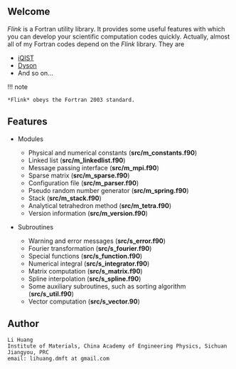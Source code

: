 ## Welcome

*Flink* is a Fortran utility library. It provides some useful features with which you can develop your scientific computation codes quickly. Actually, almost all of my Fortran codes depend on the *Flink* library. They are

* [iQIST](https://github.com/huangli712/iqist)
* [Dyson](https://github.com/huangli712/dyson)
* And so on...

!!! note

    *Flink* obeys the Fortran 2003 standard. 

## Features

* Modules
    * Physical and numerical constants (**src/m_constants.f90**)
    * Linked list (**src/m_linkedlist.f90**)
    * Message passing interface (**src/m_mpi.f90**)
    * Sparse matrix (**src/m_sparse.f90**)
    * Configuration file (**src/m_parser.f90**)
    * Pseudo random number generator (**src/m_spring.f90**)
    * Stack (**src/m_stack.f90**)
    * Analytical tetrahedron method (**src/m_tetra.f90**)
    * Version information (**src/m_version.f90**)

* Subroutines
    * Warning and error messages (**src/s_error.f90**)
    * Fourier transformation (**src/s_fourier.f90**)
    * Special functions (**src/s_function.f90**)
    * Numerical integral (**src/s_integrator.f90**)
    * Matrix computation (**src/s_matrix.f90**)
    * Spline interpolation (**src/s_spline.f90**)
    * Some auxiliary subroutines, such as sorting algorithm (**src/s_util.f90**)
    * Vector computation (**src/s_vector.90**)

## Author

```text
Li Huang
Institute of Materials, China Academy of Engineering Physics, Sichuan Jiangyou, PRC
email: lihuang.dmft at gmail.com
```
